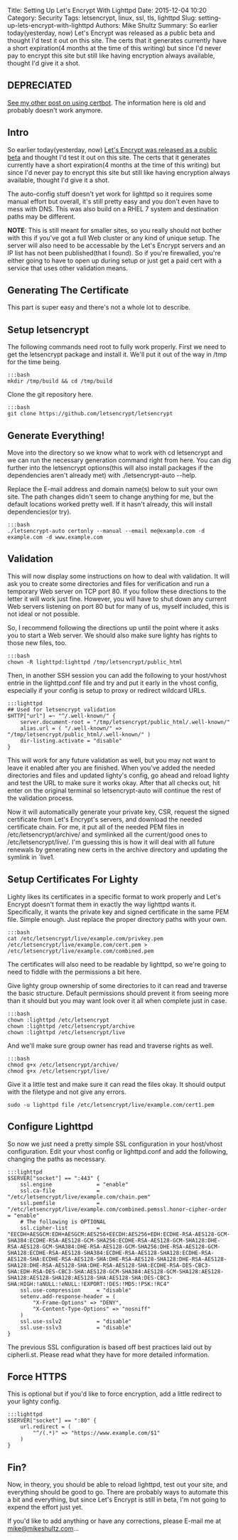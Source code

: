 Title: Setting Up Let's Encrypt With Lighttpd
Date: 2015-12-04 10:20
Category: Security
Tags: letsencrypt, linux, ssl, tls, lighttpd
Slug: setting-up-lets-encrypt-with-lighttpd
Authors: Mike Shultz
Summary: So earlier today(yesterday, now) Let's Encrypt was released as a public beta and thought I'd test it out on this site. The certs that it generates currently have a short expiration(4 months at the time of this writing) but since I'd never pay to encrypt this site but still like having encryption always available, thought I'd give it a shot.

## DEPRECIATED

[See my other post on using certbot](/setting-up-lets-encrypt-with-lighttpd-and-certbot.html).  The information here is old and probably doesn't work anymore.

## Intro

So earlier today(yesterday, now) [Let's Encrypt was released as a public beta](https://letsencrypt.org/2015/12/03/entering-public-beta.html) and thought I'd test it out on this site. The certs that it generates currently have a short expiration(4 months at the time of this writing) but since I'd never pay to encrypt this site but still like having encryption always available, thought I'd give it a shot.

The auto-config stuff doesn't yet work for lighttpd so it requires some manual effort but overall, it's still pretty easy and you don't even have to mess with DNS. This was also build on a RHEL 7 system and destination paths may be different.

**NOTE**: This is still meant for smaller sites, so you really should not bother with this if you've got a full Web cluster or any kind of unique setup. The server will also need to be accessable by the Let's Encrypt servers and an IP list has not been published(that I found). So if you're firewalled, you're either going to have to open up during setup or just get a paid cert with a service that uses other validation means.

## Generating The Certificate

This part is super easy and there's not a whole lot to describe.

## Setup letsencrypt

The following commands need root to fully work properly. First we need to get the letsencrypt package and install it. We'll put it out of the way in /tmp for the time being.

    :::bash
    mkdir /tmp/build && cd /tmp/build

Clone the git repository here.

    :::bash
    git clone https://github.com/letsencrypt/letsencrypt

## Generate Everything!

Move into the directory so we know what to work with cd letsencrypt and we can run the necessary generation command right from here. You can dig further into the letsencrypt options(this will also install packages if the dependencies aren't already met) with ./letsencrypt-auto --help.

Replace the E-mail address and domain name(s) below to suit your own site. The path changes didn't seem to change anything for me, but the default locations worked pretty well. If it hasn't already, this will install dependencies(or try).

    :::bash
    ./letsencrypt-auto certonly --manual --email me@example.com -d example.com -d www.example.com

## Validation

This will now display some instructions on how to deal with validation. It will ask you to create some directories and files for verification and run a temporary Web server on TCP port 80. If you follow these directions to the letter it will work just fine. However, you will have to shut down any current Web servers listening on port 80 but for many of us, myself included, this is not ideal or not possible.

So, I recommend following the directions up until the point where it asks you to start a Web server. We should also make sure lighty has rights to those new files, too.

    :::bash
    chown -R lighttpd:lighttpd /tmp/letsencrypt/public_html

Then, in another SSH session you can add the following to your host/vhost entrie in the lighttpd.conf file and try and put it early in the vhost config, especially if your config is setup to proxy or redirect wildcard URLs.

    :::lighttpd
    ## Used for letsencrypt validation
    $HTTP["url"] =~ "^/.well-known/" {
        server.document-root = "/tmp/letsencrypt/public_html/.well-known/"
        alias.url = ( "/.well-known/" => "/tmp/letsencrypt/public_html/.well-known/" )
        dir-listing.activate = "disable"
    }

This will work for any future validation as well, but you may not want to leave it enabled after you are finished. When you've added the needed directories and files and updated lighty's config, go ahead and reload lighty and test the URL to make sure it works okay. After that all checks out, hit enter on the original terminal so letsencrypt-auto will continue the rest of the validation process.

Now it will automatically generate your private key, CSR, request the signed certificate from Let's Encrypt's servers, and download the needed certificate chain. For me, it put all of the needed PEM files in /etc/letsencrypt/archive/ and symlinked all the current/good ones to /etc/letsencrypt/live/. I'm guessing this is how it will deal with all future renewals by generating new certs in the archive directory and updating the symlink in `live1.

## Setup Certificates For Lighty

Lighty likes its certificates in a specific format to work properly and Let's Encrypt doesn't format them in exactly the way lighttpd wants it. Specifically, it wants the private key and signed certificate in the same PEM file. Simple enough. Just replace the proper directory paths with your own.

    :::bash
    cat /etc/letsencrypt/live/example.com/privkey.pem /etc/letsencrypt/live/example.com/cert.pem > /etc/letsencrypt/live/example.com/combined.pem

The certificates will also need to be readable by lighttpd, so we're going to need to fiddle with the permissions a bit here.

Give lighty group ownership of some directories to it can read and traverse the basic structure. Default permissions should prevent it from seeing more than it should but you may want look over it all when complete just in case.

    :::bash
    chown :lighttpd /etc/letsencrypt
    chown :lighttpd /etc/letsencrypt/archive
    chown :lighttpd /etc/letsencrypt/live

And we'll make sure group owner has read and traverse rights as well.

    :::bash
    chmod g+x /etc/letsencrypt/archive/
    chmod g+x /etc/letsencrypt/live/

Give it a little test and make sure it can read the files okay. It should output with the filetype and not give any errors.

    sudo -u lighttpd file /etc/letsencrypt/live/example.com/cert1.pem

## Configure Lighttpd

So now we just need a pretty simple SSL configuration in your host/vhost configuration. Edit your vhost config or lighttpd.conf and add the following, changing the paths as necessary.

    :::lighttpd
    $SERVER["socket"] == ":443" {
        ssl.engine              = "enable"
        ssl.ca-file             = "/etc/letsencrypt/live/example.com/chain.pem"
        ssl.pemfile             = "/etc/letsencrypt/live/example.com/combined.pemssl.honor-cipher-order  = "enable"
        # The following is OPTIONAL
        ssl.cipher-list         = "EECDH+AESGCM:EDH+AESGCM:AES256+EECDH:AES256+EDH:ECDHE-RSA-AES128-GCM-SHA384:ECDHE-RSA-AES128-GCM-SHA256:ECDHE-RSA-AES128-GCM-SHA128:DHE-RSA-AES128-GCM-SHA384:DHE-RSA-AES128-GCM-SHA256:DHE-RSA-AES128-GCM-SHA128:ECDHE-RSA-AES128-SHA384:ECDHE-RSA-AES128-SHA128:ECDHE-RSA-AES128-SHA:ECDHE-RSA-AES128-SHA:DHE-RSA-AES128-SHA128:DHE-RSA-AES128-SHA128:DHE-RSA-AES128-SHA:DHE-RSA-AES128-SHA:ECDHE-RSA-DES-CBC3-SHA:EDH-RSA-DES-CBC3-SHA:AES128-GCM-SHA384:AES128-GCM-SHA128:AES128-SHA128:AES128-SHA128:AES128-SHA:AES128-SHA:DES-CBC3-SHA:HIGH:!aNULL:!eNULL:!EXPORT:!DES:!MD5:!PSK:!RC4"
        ssl.use-compression     = "disable"
        setenv.add-response-header = (
            "X-Frame-Options" => "DENY",
            "X-Content-Type-Options" => "nosniff"
        )
        ssl.use-sslv2           = "disable"
        ssl.use-sslv3           = "disable"
    }

The previous SSL configuration is based off best practices laid out by cipherli.st. Please read what they have for more detailed information.

## Force HTTPS

This is optional but if you'd like to force encryption, add a little redirect to your lighty config.

    :::lighttpd
    $SERVER["socket"] == ":80" {
        url.redirect = (
            "^/(.*)" => "https://www.example.com/$1"
        )
    }

## Fin?

Now, in theory, you should be able to reload lighttpd, test out your site, and everything should be good to go. There are probably ways to automate this a bit and everything, but since Let's Encrypt is still in beta, I'm not going to expend the effort just yet.

If you'd like to add anything or have any corrections, please E-mail me at mike@mikeshultz.com...